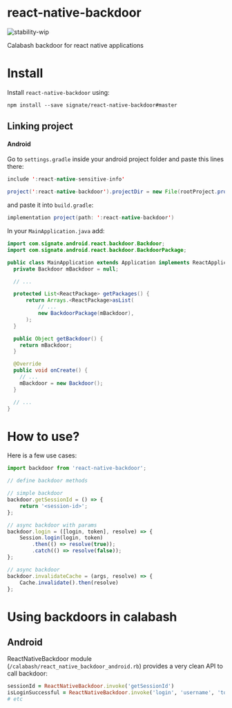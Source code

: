 # react-native-backdoor

![stability-wip](https://img.shields.io/badge/stability-work_in_progress-lightgrey.svg)

Calabash backdoor for react native applications

# Install

Install `react-native-backdoor` using:

``npm install --save signate/react-native-backdoor#master``

## Linking project

#### Android

Go to `settings.gradle` inside your android project folder and paste this lines there:

```java
include ':react-native-sensitive-info'

project(':react-native-backdoor').projectDir = new File(rootProject.projectDir, '../node_modules/react-native-backdoor/android')
```

and paste it into `build.gradle`:

```java
implementation project(path: ':react-native-backdoor')
```

In your `MainApplication.java` add:
```java
import com.signate.android.react.backdoor.Backdoor;
import com.signate.android.react.backdoor.BackdoorPackage;

public class MainApplication extends Application implements ReactApplication {
  private Backdoor mBackdoor = null;

  // ...

  protected List<ReactPackage> getPackages() {
      return Arrays.<ReactPackage>asList(
		  // ...
          new BackdoorPackage(mBackdoor),
      );
  }

  public Object getBackdoor() {
    return mBackdoor;
  }

  @Override
  public void onCreate() {
	// ...
    mBackdoor = new Backdoor();
  }

  // ...
}
```

# How to use?

Here is a few use cases:

```javascript
import backdoor from 'react-native-backdoor';

// define backdoor methods

// simple backdoor
backdoor.getSessionId = () => {
	return '<session-id>';
};

// async backdoor with params
backdoor.login = ([login, token], resolve) => {
	Session.login(login, token)
    	.then(() => resolve(true));
        .catch(() => resolve(false));
};

// async backdoor
backdoor.invalidateCache = (args, resolve) => {
	Cache.invalidate().then(resolve)
};
```

# Using backdoors in calabash

## Android

ReactNativeBackdoor module (`/calabash/react_native_backdoor_android.rb`) provides a very clean API to call backdoor:

```ruby
sessionId = ReactNativeBackdoor.invoke('getSessionId')
isLoginSuccessful = ReactNativeBackdoor.invoke('login', 'username', 'token');
# etc
```

